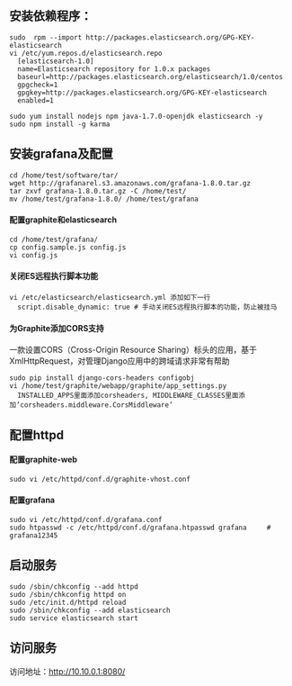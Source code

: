 ## 安装依赖程序：

    sudo  rpm --import http://packages.elasticsearch.org/GPG-KEY-elasticsearch
    vi /etc/yum.repos.d/elasticsearch.repo
      [elasticsearch-1.0]
      name=Elasticsearch repository for 1.0.x packages
      baseurl=http://packages.elasticsearch.org/elasticsearch/1.0/centos
      gpgcheck=1
      gpgkey=http://packages.elasticsearch.org/GPG-KEY-elasticsearch
      enabled=1

    sudo yum install nodejs npm java-1.7.0-openjdk elasticsearch -y
    sudo npm install -g karma

## 安装grafana及配置
    cd /home/test/software/tar/
    wget http://grafanarel.s3.amazonaws.com/grafana-1.8.0.tar.gz
    tar zxvf grafana-1.8.0.tar.gz -C /home/test/
    mv /home/test/grafana-1.8.0/ /home/test/grafana

#### 配置graphite和elasticsearch

    cd /home/test/grafana/
    cp config.sample.js config.js
    vi config.js 

#### 关闭ES远程执行脚本功能

    vi /etc/elasticsearch/elasticsearch.yml 添加如下一行
      script.disable_dynamic: true # 手动关闭ES远程执行脚本的功能，防止被挂马


#### 为Graphite添加CORS支持

一款设置CORS（Cross-Origin Resource Sharing）标头的应用，基于XmlHttpRequest，对管理Django应用中的跨域请求非常有帮助

    sudo pip install django-cors-headers configobj
    vi /home/test/graphite/webapp/graphite/app_settings.py
      INSTALLED_APPS里面添加corsheaders, MIDDLEWARE_CLASSES里面添加’corsheaders.middleware.CorsMiddleware’

## 配置httpd

#### 配置graphite-web
    sudo vi /etc/httpd/conf.d/graphite-vhost.conf
    
#### 配置grafana
    sudo vi /etc/httpd/conf.d/grafana.conf
    sudo htpasswd -c /etc/httpd/conf.d/grafana.htpasswd grafana     # grafana12345

## 启动服务

    sudo /sbin/chkconfig --add httpd
    sudo /sbin/chkconfig httpd on
    sudo /etc/init.d/httpd reload
    sudo /sbin/chkconfig --add elasticsearch
    sudo service elasticsearch start

## 访问服务

访问地址：http://10.10.0.1:8080/

